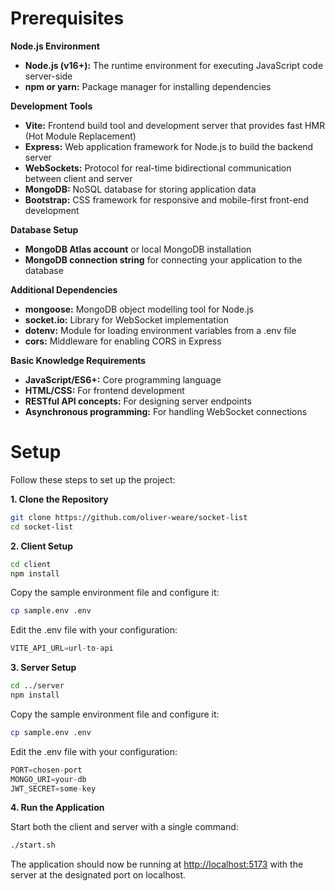 # Prerequisites

**Node.js Environment**

- **Node.js (v16+):** The runtime environment for executing JavaScript code server-side
- **npm or yarn:** Package manager for installing dependencies

**Development Tools**

- **Vite:** Frontend build tool and development server that provides fast HMR (Hot Module Replacement)
- **Express:** Web application framework for Node.js to build the backend server
- **WebSockets:** Protocol for real-time bidirectional communication between client and server
- **MongoDB:** NoSQL database for storing application data
- **Bootstrap:** CSS framework for responsive and mobile-first front-end development

**Database Setup**

- **MongoDB Atlas account** or local MongoDB installation
- **MongoDB connection string** for connecting your application to the database

**Additional Dependencies**

- **mongoose:** MongoDB object modelling tool for Node.js
- **socket.io:** Library for WebSocket implementation
- **dotenv:** Module for loading environment variables from a .env file
- **cors:** Middleware for enabling CORS in Express

**Basic Knowledge Requirements**

- **JavaScript/ES6+:** Core programming language
- **HTML/CSS:** For frontend development
- **RESTful API concepts:** For designing server endpoints
- **Asynchronous programming:** For handling WebSocket connections

# Setup

Follow these steps to set up the project:

**1. Clone the Repository**

```bash
git clone https://github.com/oliver-weare/socket-list
cd socket-list
```

**2. Client Setup**

```bash
cd client
npm install
```

Copy the sample environment file and configure it:

```bash
cp sample.env .env
```

Edit the .env file with your configuration:

```jsx
VITE_API_URL=url-to-api
```

**3. Server Setup**

```bash
cd ../server
npm install
```

Copy the sample environment file and configure it:

```bash
cp sample.env .env
```

Edit the .env file with your configuration:

```jsx
PORT=chosen-port
MONGO_URI=your-db
JWT_SECRET=some-key
```

**4. Run the Application**

Start both the client and server with a single command:

```bash
./start.sh
```

The application should now be running at [http://localhost:5173](http://localhost:5173) with the server at the designated port on localhost.